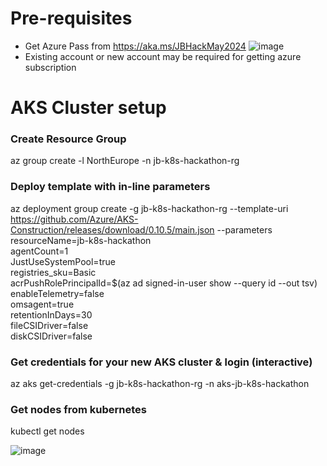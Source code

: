 # Pre-requisites
- Get Azure Pass from https://aka.ms/JBHackMay2024
![image](https://github.com/san360/hackathon/assets/6613457/e2c19945-b1b3-4394-9079-37bb92252f89)
- Existing account or new account may be required for getting azure subscription

# AKS Cluster setup
### Create Resource Group
az group create -l NorthEurope -n jb-k8s-hackathon-rg

### Deploy template with in-line parameters
az deployment group create -g jb-k8s-hackathon-rg  --template-uri https://github.com/Azure/AKS-Construction/releases/download/0.10.5/main.json --parameters \
	resourceName=jb-k8s-hackathon \
	agentCount=1 \
	JustUseSystemPool=true \
	registries_sku=Basic \
	acrPushRolePrincipalId=$(az ad signed-in-user show --query id --out tsv) \
	enableTelemetry=false \
	omsagent=true \
	retentionInDays=30 \
	fileCSIDriver=false \
	diskCSIDriver=false

### Get credentials for your new AKS cluster & login (interactive)
az aks get-credentials -g jb-k8s-hackathon-rg -n aks-jb-k8s-hackathon

### Get nodes from kubernetes
kubectl get nodes

![image](https://github.com/san360/hackathon/assets/6613457/c6dcf740-3593-4723-9c82-6eec268730b3)
